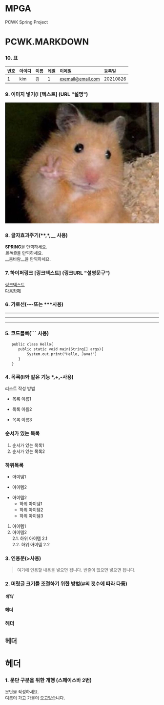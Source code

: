 # MPGA
PCWK Spring Project
# PCWK.MARKDOWN
### 10. 표
|번호|아이디|이름|레벨|이메일|등록일|
|:-----|:-----|:-----|:-----|:-----|:-----|
|1     |kim   |김    |1     |exemail@email.com|20210826|


### 9. 이미지 넣기(! [텍스트] (URL "설명")
![햄스터](https://github.com/SOMYEON2/PCWK_MARKDOWN/blob/main/HAM.jpg "햄스터")

### 8. 글자효과주기(**,*,__ 사용)  
**SPRING**을 만끽하세요.  
*봄바람*을 만끽하세요.  
__봄바람__을 만끽하세요.  


### 7. 하이퍼링크  [링크텍스트] (링크URL "설명문구")  
[링크텍스트](링크URL "설명문구")  
[다음카페](https://cafe.daum.net/pcwk "RPA CAFE")  


### 6. 가로선(---또는 ***사용)  
---  
***  
---  


### 5. 코드블록(``` 사용)  
```프로그래밍 언어 
   public class Hello{
      public static void main(String[] args){
          System.out.print("Hello, Java!")
      }
   }
```

### 4. 목록(li와 같은 기능 *,+,-사용)   
리스트 작성 방법   
* 목록 이름1  
- 목록 이름2  
+ 목록 이름3  

### 순서가 있는 목록  
1. 순서가 있는 목록1  
2. 순서가 있는 목록2  

### 하위목록  
- 아이템1  
+ 아이템2  
* 아이템2  
  - 하위 아이템1
  * 하위 아이템2
  + 하위 아이템3

1. 아이템1  
2. 아이템2  
  2.1. 하위 아이템 2.1  
  2.2. 하위 아이템 2.2  


### 3. 인용문(>사용)  
> 여기에 인용할 내용을 넣으면 됩니다.
> 빈줄이 없으면 넣으면 됩니다.


### 2. 머릿글 크기를 조절하기 위한 방법(#의 갯수에 따라 다름)   
##### 헤더  
#### 헤더  
### 헤더  
## 헤더  
# 헤더    


### 1. 문단 구분을 위한 개행 (스페이스바 2번)  
문단을 작성하세요.  
여름이 가고 가을이 오고있습니다.  
